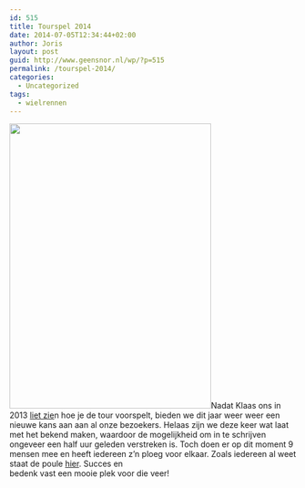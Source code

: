 ```yaml
---
id: 515
title: Tourspel 2014
date: 2014-07-05T12:34:44+02:00
author: Joris
layout: post
guid: http://www.geensnor.nl/wp/?p=515
permalink: /tourspel-2014/
categories:
  - Uncategorized
tags:
  - wielrennen
---
```

<img class="alignleft" src="http://farm5.static.flickr.com/4054/4651057241_705c9e6b8a.jpg" alt="" width="354" height="500" />Nadat Klaas ons in 2013 [liet zie](http://www.geensnor.nl/geensnor/index.php?page=bericht&iid=12124)n hoe je de tour voorspelt, bieden we dit jaar weer weer een nieuwe kans aan aan al onze bezoekers. Helaas zijn we deze keer wat laat met het bekend maken, waardoor de mogelijkheid om in te schrijven ongeveer een half uur geleden verstreken is. Toch doen er op dit moment 9 mensen mee en heeft iedereen z&#8217;n ploeg voor elkaar. Zoals iedereen al weet staat de poule [hier](https://www.tourploeg.nl/?groepid=20982). Succes en  
bedenk vast een mooie plek voor die veer!